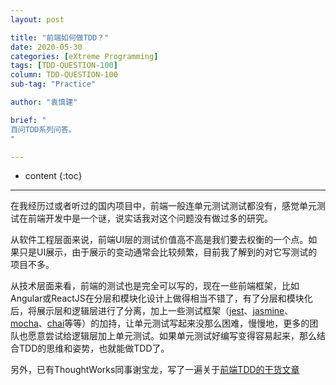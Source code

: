 ```yaml
---
layout: post

title: "前端如何做TDD？"
date: 2020-05-30
categories: [eXtreme Programming]
tags: [TDD-QUESTION-100]
column: TDD-QUESTION-100
sub-tag: "Practice"

author: "袁慎建"

brief: "
百问TDD系列问答。
"

---
```


* content
{:toc}

---

在我经历过或者听过的国内项目中，前端一般连单元测试测试都没有，感觉单元测试在前端开发中是一个谜，说实话我对这个问题没有做过多的研究。

从软件工程层面来说，前端UI层的测试价值高不高是我们要去权衡的一个点。如果只是UI展示，由于展示的变动通常会比较频繁，目前我了解到的对它写测试的项目不多。

从技术层面来看，前端的测试也是完全可以写的，现在一些前端框架，比如Angular或ReactJS在分层和模块化设计上做得相当不错了，有了分层和模块化后，将展示层和逻辑层进行了分离，加上一些测试框架（[jest](https://jestjs.io/)、[jasmine](https://jasmine.github.io/)、[mocha](https://mochajs.org/)、[chai](https://www.chaijs.com/)等等）的加持，让单元测试写起来没那么困难，慢慢地，更多的团队也愿意尝试给逻辑层加上单元测试。如果单元测试好编写变得容易起来，那么结合TDD的思维和姿势，也就能做TDD了。

另外，已有ThoughtWorks同事谢宝龙，写了一遍关于[前端TDD的干货文章](https://www.jianshu.com/p/3fdf9bdfb276)
